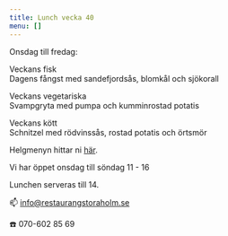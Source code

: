 ```yaml
---
title: Lunch vecka 40
menu: []
---
```

Onsdag till fredag:

Veckans fisk\
Dagens fångst med sandefjordsås, blomkål och sjökorall

Veckans vegetariska\
Svampgryta med pumpa och kumminrostad potatis

Veckans kött\
Schnitzel med rödvinssås, rostad potatis och örtsmör

Helgmenyn hittar ni [här](https://www.restaurangstoraholm.se/helg/?i=2).

Vi har öppet onsdag till söndag 11 - 16

Lunchen serveras till 14.[](http://www.bjorlandagard.se)[](http://www.bjorlandagard.se)[](https://www.restaurangstoraholm.se/helg/?i=2)[](https://www.restaurangstoraholm.se/helg/?i=2)

📫 info@restaurangstoraholm.se

☎️ 070-602 85 69